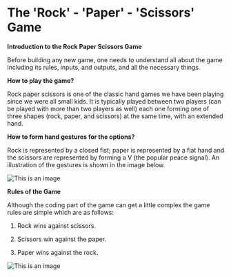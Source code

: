 # The 'Rock' - 'Paper' - 'Scissors' Game


**Introduction to the Rock Paper Scissors Game**

Before building any new game, one needs to understand all about the game including its rules, inputs, and outputs, and all the necessary things.


**How to play the game?**

Rock paper scissors is one of the classic hand games we have been playing since we were all small kids. It is typically played between two players (can be played with more than two players as well) each one forming one of three shapes (rock, paper, and scissors) at the same time, with an extended hand.


**How to form hand gestures for the options?**

Rock is represented by a closed fist; paper is represented by a flat hand and the scissors are represented by forming a V (the popular peace signal). An illustration of the gestures is shown in the image below.

![This is an image](https://www.askpython.com/wp-content/uploads/2021/04/Rock_paper_Scissors_Shape.png)


**Rules of the Game**

Although the coding part of the game can get a little complex the game rules are simple which are as follows:

1. Rock wins against scissors.

2. Scissors win against the paper.

3. Paper wins against the rock.


![This is an image](https://upload.wikimedia.org/wikipedia/commons/thumb/6/67/Rock-paper-scissors.svg/500px-Rock-paper-scissors.svg.png)
